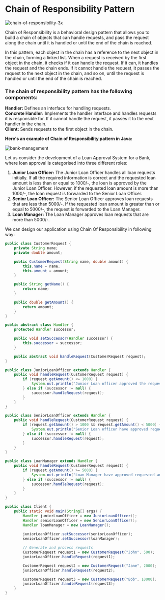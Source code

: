 # Chain of Responsibility Pattern

![chain-of-responsibility-3x](https://user-images.githubusercontent.com/20413644/230666532-31afb707-c13a-4c00-803c-2c5343934049.png)

Chain of Responsibility is a behavioral design pattern that allows you to build a chain of objects that can handle requests, and pass the request along the chain until it is handled or until the end of the chain is reached.

In this pattern, each object in the chain has a reference to the next object in the chain, forming a linked list. When a request is received by the first object in the chain, it checks if it can handle the request. If it can, it handles the request and the chain ends. If it cannot handle the request, it passes the request to the next object in the chain, and so on, until the request is handled or until the end of the chain is reached.

### The chain of responsibility pattern has the following components:

**Handler:** Defines an interface for handling requests.</br>
**Concrete Handler:** Implements the handler interface and handles requests it is responsible for. If it cannot handle the request, it passes it to the next handler in the chain.</br>
**Client:** Sends requests to the first object in the chain.

**Here's an example of Chain of Responsibility pattern in Java:**

![bank-management](https://user-images.githubusercontent.com/20413644/230667139-9800742c-a301-4583-b9d5-9176932ee248.jpeg)

Let us consider the development of a Loan Approval System for a Bank, where loan approval is categorised into three different roles:

1. **Junior Loan Officer:** The Junior Loan Officer handles all loan requests initially. If all the required information is correct and the requested loan amount is less than or equal to 1000/-, the loan is approved by the Junior Loan Officer. However, if the requested loan amount is more than 1000/-, the loan request is forwarded to the Senior Loan Officer.</br>
2. **Senior Loan Officer:** The Senior Loan Officer approves loan requests that are less than 5000/-. If the requested loan amount is greater than or equal to 5000/-, the request is forwarded to the Loan Manager.</br>
3. **Loan Manager:** The Loan Manager approves loan requests that are more than 5000/-.</br>

We can design our application using Chain Of Responsibility in following way:

```java
public class CustomerRequest {
    private String name;
    private double amount;

    public CustomerRequest(String name, double amount) {
        this.name = name;
        this.amount = amount;
    }

    public String getName() {
        return name;
    }

    public double getAmount() {
        return amount;
    }
}

public abstract class Handler {
    protected Handler successor;

    public void setSuccessor(Handler successor) {
        this.successor = successor;
    }

    public abstract void handleRequest(CustomerRequest request);
}

public class JuniorLoanOfficer extends Handler {
    public void handleRequest(CustomerRequest request) {
        if (request.getAmount() <= 1000) {
            System.out.println("Junior Loan officer approved the requested loan for "+ request.getName());
        } else if (successor != null) {
            successor.handleRequest(request);
        }
    }
}

public class SeniorLoanOfficer extends Handler {
    public void handleRequest(CustomerRequest request) {
        if (request.getAmount() > 1000 && request.getAmount() < 5000) {
            System.out.println("Senior Loan officer have approved requested loan for "+ request.getName());            
        } else if (successor != null) {
            successor.handleRequest(request);
        }
    }
}

public class LoanManager extends Handler {
    public void handleRequest(CustomerRequest request) {
        if (request.getAmount() >= 5000) {
            System.out.println("Loan Manager have approved requested amount for "+ request.getName());
        } else if (successor != null) {
            successor.handleRequest(request);
        }
    }
}

public class Client {
    public static void main(String[] args) {
        Handler juniorLoanOfficer = new JuniorLoanOfficer();
        Handler seniorLoanOfficer = new SeniorLoanOfficer();
        Handler loanManager = new LoanManager();
        
        juniorLoanOfficer.setSuccessor(seniorLoanOfficer);
        seniorLoanOfficer.setSuccessor(loanManager);

        // Generate and process requests
        CustomerRequest request1 = new CustomerRequest("John", 500);
        juniorLoanOfficer.handleRequest(request1);

        CustomerRequest request2 = new CustomerRequest("Jane", 2000);
        juniorLoanOfficer.handleRequest(request2);

        CustomerRequest request3 = new CustomerRequest("Bob", 10000);
        juniorLoanOfficer.handleRequest(request3);
    }
}

```
